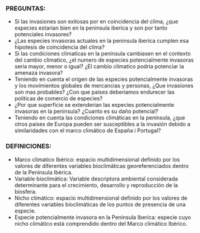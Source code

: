 ### PREGUNTAS:

- Si las invasiones son exitosas por en coincidencia del clima, ¿que especies estarian bien en la peninsula iberica y son por tanto potenciales invasores?
- ¿Las especies invasoras actuales en la peninsula iberica cumplen esa hipotesis de coincidencia del clima?
- Si las condiciones climaticas en la peninsula cambiasen en el contexto del cambio climatico, ¿el numero de especies potencialmente invasoras seria mayor, menor o igual? ¿El cambio climatico podria potenciar la amenaza invasora?
- Teniendo en cuenta el origen de las especies potencialmente invasoras y los movimientos globales de mercancias y personas, ¿Que invasiones son mas probables? ¿Con que paises deberiamos endurecer las politicas de comercio de especies?
- ¿Por que superficie se extenderian las especies potencialmente invasoras en la peninsula? ¿Cuanto es su daño potencial?
- Teniendo en cuenta las condiciones climáticas en la península, ¿que otros países de Europa pueden ser susceptibles a la invasión debido a similaridades con el marco climático de España i Portugal? 

### DEFINICIONES:
- Marco climatico Ibérico: espacio multidimensional definido por los valores de diferentes variables bioclimáticas georeferenciados dentro de la Peninsula Ibérica.
- Variable bioclimática: Variable descriptora ambiental considerada determinante para el crecimiento, desarrollo y reproducción de la biosfera.
- Nicho climático: espacio multidimensional definido por los valores de diferentes variables bioclimáticas de los puntos de presencia de una especie.
- Especie potencialmente invasora en la Peninsula Iberica: especie cuyo nicho climático está comprendido dentro del Marco climático Ibérico.




